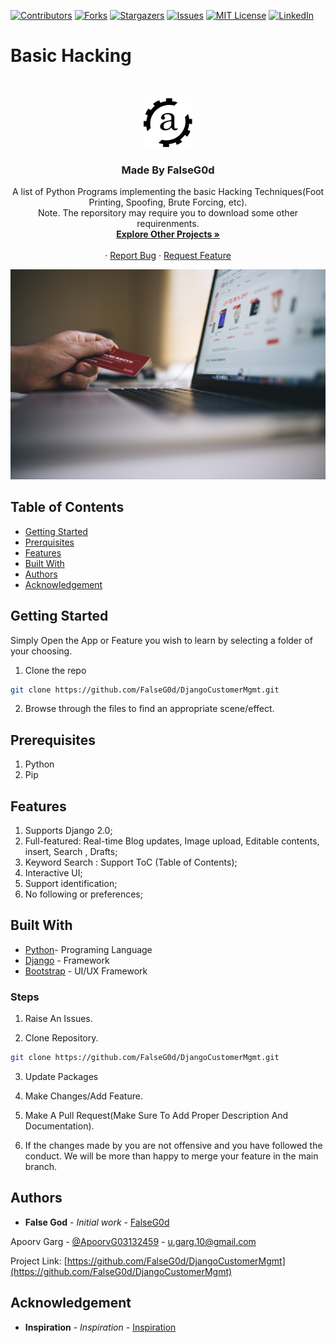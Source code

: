 [![Contributors][contributors-shield]][contributors-url]
[![Forks][forks-shield]][forks-url]
[![Stargazers][stars-shield]][stars-url]
[![Issues][issues-shield]][issues-url]
[![MIT License][license-shield]][license-url]
[![LinkedIn][linkedin-shield]][linkedin-url]


# Basic Hacking

<!-- PROJECT LOGO -->
<br />
<p align="center">
  <a href="http://apoorvgarg.herokuapp.com/">
    <img src="https://github.com/FalseG0d/AdvancedDjango/raw/main/images/Logo.png" alt="Logo" width="80" height="80">
  </a>

  <h3 align="center">Made By FalseG0d</h3>

  <p align="center">
    A list of Python Programs implementing the basic Hacking Techniques(Foot Printing, Spoofing, Brute Forcing, etc). <br>Note. The reporsitory may require you to download some other requirenments.
    <br />
    <a href="https://github.com/FalseG0d?tab=repositories"><strong>Explore Other Projects »</strong></a>
    <br />
    <br />
    ·
    <a href="https://github.com/FalseG0d/DjangoCustomerMgmt/issues">Report Bug</a>
    ·
    <a href="https://github.com/FalseG0d/DjangoCustomerMgmt/issues">Request Feature</a>
  </p>
</p>


![Product Name Screen Shot][product-screenshot]

<!-- TABLE OF CONTENTS -->
## Table of Contents


* [Getting Started](#getting-started)
* [Prerquisites](#prerquisites)
* [Features](#features)
* [Built With](#built-with)
* [Authors](#authors)
* [Acknowledgement](#acknowledgement)


## Getting Started

Simply Open the App or Feature you wish to learn by selecting a folder of your choosing.

1. Clone the repo

```sh
git clone https://github.com/FalseG0d/DjangoCustomerMgmt.git
```

2. Browse through the files to find an appropriate scene/effect.


## Prerequisites

1. Python
2. Pip



## Features

1. Supports Django 2.0;
2. Full-featured: Real-time Blog updates, Image upload, Editable contents, insert, Search , Drafts;
3. Keyword Search : Support ToC (Table of Contents);
4. Interactive UI;
5. Support identification;
6. No following or preferences;


## Built With

* [Python](https://www.python.org/)- Programing Language
* [Django](https://www.djangoproject.com/) - Framework
* [Bootstrap](https://getbootstrap.com/) - UI/UX Framework


### Steps

1. Raise An Issues.

2. Clone Repository.

```sh
git clone https://github.com/FalseG0d/DjangoCustomerMgmt.git
```

3. Update Packages


4. Make Changes/Add Feature.


5. Make A Pull Request(Make Sure To Add Proper Description And Documentation).


6. If the changes made by you are not offensive and you have followed the conduct. We will be more than happy to merge your feature in the main branch.


## Authors

* **False God** - *Initial work* - [FalseG0d](https://github.com/FalseG0d)

Apoorv Garg - [@ApoorvG03132459](https://twitter.com/ApoorvG03132459) - u.garg.10@gmail.com

Project Link: [https://github.com/FalseG0d/DjangoCustomerMgmt](https://github.com/FalseG0d/DjangoCustomerMgmt)


## Acknowledgement

* **Inspiration** - *Inspiration* - [Inspiration](https://www.youtube.com/channel/UCTZRcDjjkVajGL6wd76UnGg)


<!-- MARKDOWN LINKS & IMAGES -->
<!-- https://www.markdownguide.org/basic-syntax/#reference-style-links -->
[contributors-shield]: https://img.shields.io/github/contributors/FalseG0d/DjangoCustomerMgmt.svg?style=flat-square
[contributors-url]: https://github.com/FalseG0d/DjangoCustomerMgmt/graphs/contributors
[forks-shield]: https://img.shields.io/github/forks/FalseG0d/DjangoCustomerMgmt.svg?style=flat-square
[forks-url]: https://github.com/FalseG0d/DjangoCustomerMgmt/network/members
[stars-shield]: https://img.shields.io/github/stars/FalseG0d/DjangoCustomerMgmt.svg?style=flat-square
[stars-url]: https://github.com/FalseG0d/DjangoCustomerMgmt/stargazers
[issues-shield]: https://img.shields.io/github/issues/FalseG0d/DjangoCustomerMgmt.svg?style=flat-square
[issues-url]: https://github.com/FalseG0d/DjangoCustomerMgmt/issues
[license-shield]: https://img.shields.io/github/license/FalseG0d/DjangoCustomerMgmt.svg?style=flat-square
[license-url]: https://github.com/FalseG0d/DjangoCustomerMgmt/blob/master/LICENSE.txt
[linkedin-shield]: https://img.shields.io/badge/-LinkedIn-black.svg?style=flat-square&logo=linkedin&colorB=555
[linkedin-url]: https://www.linkedin.com/in/apoorv-garg-137137171/
[product-screenshot]: images/pexels.jpg
